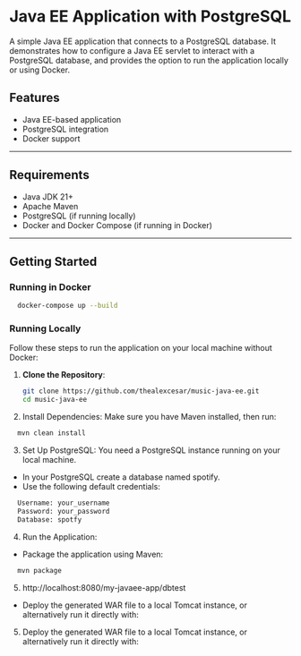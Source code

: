 # Java EE Application with PostgreSQL

A simple Java EE application that connects to a PostgreSQL database. It demonstrates how to configure a Java EE servlet to interact with a PostgreSQL database, and provides the option to run the application locally or using Docker.

## Features

- Java EE-based application
- PostgreSQL integration
- Docker support

---

## Requirements

- Java JDK 21+
- Apache Maven
- PostgreSQL (if running locally)
- Docker and Docker Compose (if running in Docker)

---

## Getting Started

### Running in Docker
```bash
  docker-compose up --build
```
### Running Locally

Follow these steps to run the application on your local machine without Docker:

1. **Clone the Repository**:
   ```bash
   git clone https://github.com/thealexcesar/music-java-ee.git
   cd music-java-ee
   ```
2. Install Dependencies: Make sure you have Maven installed, then run:
```bash
  mvn clean install
```
3. Set Up PostgreSQL: You need a PostgreSQL instance running on your local machine.

- In your PostgreSQL create a database named spotify.
- Use the following default credentials:
```bash
  Username: your_username
  Password: your_password
  Database: spotfy
```

4. Run the Application:
- Package the application using Maven:
```bash
  mvn package
```

5. http://localhost:8080/my-javaee-app/dbtest

- Deploy the generated WAR file to a local Tomcat instance, or alternatively run it directly with:
5. Deploy the generated WAR file to a local Tomcat instance, or alternatively run it directly with:
